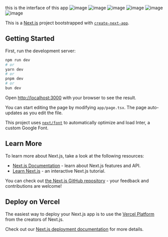 this is the interface of this app
![image](https://github.com/ahmad6323/travel-app/assets/111060767/69677fe0-ca13-4c3a-8408-f6727aa27c16)
![image](https://github.com/ahmad6323/travel-app/assets/111060767/62f1faad-3d88-4c67-a563-000077ba0d31)
![image](https://github.com/ahmad6323/travel-app/assets/111060767/c455fd98-4232-4c9c-8c0c-6eb5f3c34ffb)
![image](https://github.com/ahmad6323/travel-app/assets/111060767/91c5e741-2fa7-47ca-8240-73a40ef0053b)
![image](https://github.com/ahmad6323/travel-app/assets/111060767/a1b159b6-e763-4be5-81ca-f8afcb885b0c)
![image](https://github.com/ahmad6323/travel-app/assets/111060767/28143475-befa-40d4-9eb8-cefb11125c90)













This is a [Next.js](https://nextjs.org/) project bootstrapped with [`create-next-app`](https://github.com/vercel/next.js/tree/canary/packages/create-next-app).

## Getting Started

First, run the development server:

```bash
npm run dev
# or
yarn dev
# or
pnpm dev
# or
bun dev
```

Open [http://localhost:3000](http://localhost:3000) with your browser to see the result.

You can start editing the page by modifying `app/page.tsx`. The page auto-updates as you edit the file.

This project uses [`next/font`](https://nextjs.org/docs/basic-features/font-optimization) to automatically optimize and load Inter, a custom Google Font.

## Learn More

To learn more about Next.js, take a look at the following resources:

- [Next.js Documentation](https://nextjs.org/docs) - learn about Next.js features and API.
- [Learn Next.js](https://nextjs.org/learn) - an interactive Next.js tutorial.

You can check out [the Next.js GitHub repository](https://github.com/vercel/next.js/) - your feedback and contributions are welcome!

## Deploy on Vercel

The easiest way to deploy your Next.js app is to use the [Vercel Platform](https://vercel.com/new?utm_medium=default-template&filter=next.js&utm_source=create-next-app&utm_campaign=create-next-app-readme) from the creators of Next.js.

Check out our [Next.js deployment documentation](https://nextjs.org/docs/deployment) for more details.

